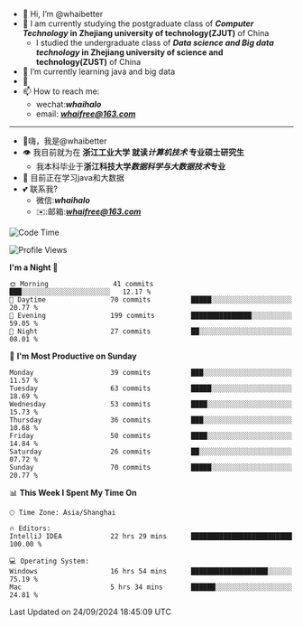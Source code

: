 - 👋 Hi, I’m @whaibetter
- 👀 I am currently studying the postgraduate class of ***Computer Technology* in Zhejiang university of technology(ZJUT)** of China
  -  I studied the undergraduate class of ***Data science and Big data technology* in Zhejiang university of science and technology(ZUST)** of China
- 🌱 I’m currently learning java and big data
- 💞️ 
- 📫 How to reach me: 
  - wechat:***whaihalo***
  - email: ***whaifree@163.com***
 ------------------------
- 👋嗨，我是@whaibetter
- 👁 我目前就为在 **浙江工业大学 就读*计算机技术* 专业硕士研究生**
  - 我本科毕业于**浙江科技大学*数据科学与大数据技术*专业**
- 🌴 目前正在学习java和大数据
- 💕 联系我?
  - 微信:***whaihalo***
  - ✉️:邮箱:***whaifree@163.com***

<!--START_SECTION:waka-->
![Code Time](http://img.shields.io/badge/Code%20Time-480%20hrs%2042%20mins-blue)

![Profile Views](http://img.shields.io/badge/Profile%20Views-0-blue)

**I'm a Night 🦉** 

```text
🌞 Morning                41 commits          ███░░░░░░░░░░░░░░░░░░░░░░   12.17 % 
🌆 Daytime                70 commits          █████░░░░░░░░░░░░░░░░░░░░   20.77 % 
🌃 Evening                199 commits         ███████████████░░░░░░░░░░   59.05 % 
🌙 Night                  27 commits          ██░░░░░░░░░░░░░░░░░░░░░░░   08.01 % 
```
📅 **I'm Most Productive on Sunday** 

```text
Monday                   39 commits          ███░░░░░░░░░░░░░░░░░░░░░░   11.57 % 
Tuesday                  63 commits          █████░░░░░░░░░░░░░░░░░░░░   18.69 % 
Wednesday                53 commits          ████░░░░░░░░░░░░░░░░░░░░░   15.73 % 
Thursday                 36 commits          ███░░░░░░░░░░░░░░░░░░░░░░   10.68 % 
Friday                   50 commits          ████░░░░░░░░░░░░░░░░░░░░░   14.84 % 
Saturday                 26 commits          ██░░░░░░░░░░░░░░░░░░░░░░░   07.72 % 
Sunday                   70 commits          █████░░░░░░░░░░░░░░░░░░░░   20.77 % 
```


📊 **This Week I Spent My Time On** 

```text
🕑︎ Time Zone: Asia/Shanghai

🔥 Editors: 
IntelliJ IDEA            22 hrs 29 mins      █████████████████████████   100.00 % 

💻 Operating System: 
Windows                  16 hrs 54 mins      ███████████████████░░░░░░   75.19 % 
Mac                      5 hrs 34 mins       ██████░░░░░░░░░░░░░░░░░░░   24.81 % 
```


 Last Updated on 24/09/2024 18:45:09 UTC
<!--END_SECTION:waka-->
